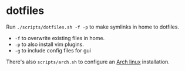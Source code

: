 # dotfiles

Run `./scripts/dotfiles.sh -f -p` to make symlinks in home to dotfiles.

- `-f` to overwrite existing files in home.
- `-p` to also install vim plugins.
- `-g` to include config files for gui

There's also `scripts/arch.sh` to configure an [Arch linux][0] installation.

[0]: https://www.archlinux.org/
